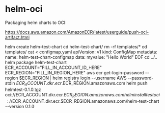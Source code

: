 # helm-oci

Packaging helm charts to OCI

https://docs.aws.amazon.com/AmazonECR/latest/userguide/push-oci-artifact.html


helm create helm-test-chart
cd helm-test-chart/
rm -rf templates/*
cd templates/
cat <<EOF > configmap.yaml
apiVersion: v1
kind: ConfigMap
metadata:
  name: helm-test-chart-configmap
data:
  myvalue: "Hello World"
EOF
cd ../..
helm package helm-test-chart
ECR_ACCOUNT="FILL_IN_ACCOUNT_ID_HERE"
ECR_REGION="FILL_IN_REGION_HERE"
aws ecr get-login-password --region $ECR_REGION | helm registry login --username AWS --password-stdin $ECR_ACCOUNT.dkr.ecr.$ECR_REGION.amazonaws.com
helm push helmtest-0.1.0.tgz oci://ECR_ACCOUNT.dkr.ecr.$ECR_REGION.amazonaws.com
helm install test oci://$ECR_ACCOUNT.dkr.ecr.$ECR_REGION.amazonaws.com/helm-test-chart --version 0.1.0
